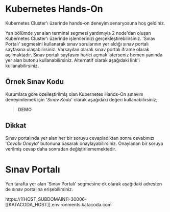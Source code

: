# Kubernetes Hands-On

Kubernetes Cluster'ı üzerinde hands-on deneyim senaryosuna hoş geldiniz.

Yan bölümde yer alan terminal segmesi yardımıyla 2 node'dan oluşan Kubernetes Cluster'ı üzerinde işlemlerinizi gerçekleştirebilirsiniz. 'Sınav Portalı' segmesini kullanarak sınav sorularının yer aldığı sınav portalı sayfasına ulaşabilirsiniz. Varsayılan olarak sınav portalı iframe olarak açılmaktadır. Sınav portalı sayfasını harici açmak isterseniz hemen yanında yer alan butonu kullanabilirsiniz. Alternatif olarak aşağıdaki link'i kullanabilirsiniz.

## Örnek Sınav Kodu

Kurumlara göre özelleştirilmiş olan Kubernetes Hands-On sınavını deneyimlemek için '*Sınav Kodu*' olarak aşağıdaki değeri kullanabilirsiniz;

> **DEMO**

## Dikkat

Sınav portalında yer alan her bir soruyu cevapladıktan sonra cevabınızı '*Cevabı Onayla*' butonuna basarak onaylayabilirsiniz. Onaylanan bir soruya verilmiş cevap daha sonradan değiştirilememektedir.

# Sınav Portalı

Yan tarafta yer alan 'Sınav Portalı' segmesine ek olarak aşağıdaki adresten de sınav portalına erişebilirsiniz.

https://[[HOST_SUBDOMAIN]]-30006-[[KATACODA_HOST]].environments.katacoda.com

